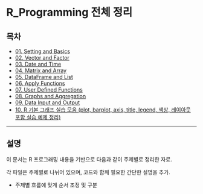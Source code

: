 # R_Programming 전체 정리

## 목차



- [01. Setting and Basics](R/01.%20Setting%20and%20Basics.md)
- [02. Vector and Factor](R/02.%20Vector%20and%20Factor.md)
- [03. Date and Time](R/03.%20Date%20and%20Time.md)
- [04. Matrix and Array](R/04.%20Matrix%20and%20Array.md)
- [05. DataFrame and List](R/05.%20DataFrame%20and%20List.md)
- [06. Apply Functions](R/06.%20Apply%20Functions.md)
- [07. User Defined Functions](R/07.%20User%20Defined%20Functions.md)
- [08. Graphs and Aggregation](R/08.%20Graphs%20and%20Aggregation.md)
- [09. Data Input and Output](R/09.%20Data%20Input%20and%20Output.md)
- [10. R 기본 그래프 실습 모음 (plot, barplot, axis, title, legend, 색상, 레이아웃 포함 실습 예제 정리)](R/10.%20Data%20Input%20and%20Output.md)



---

## 설명

이 문서는 R 프로그래밍  내용을 기반으로 다음과 같이 주제별로 정리한 자료.

각 파일은 주제별로 나뉘어 있으며, 코드와 함께 필요한 간단한 설명을 추가.

- 주제별 흐름에 맞게 순서 조정 및 구분


